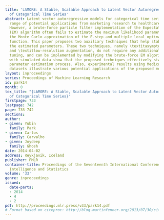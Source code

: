 ```yaml
---
title: 'LAMORE: A Stable, Scalable Approach to Latent Vector Autoregressive Modeling
  of Categorical Time Series'
abstract: Latent vector autoregressive models for categorical time series have a wide
  range of potential applications from marketing research to healthcare analytics.
  However, a brute-force particle filter implementation of the Expectation-Maximization
  (EM) algorithm often fails to estimate the maximum likelihood parameters due to
  the Monte Carlo approximation of the E-step and multiple local optima of the log-likelihood
  function. This paper proposes two auxiliary techniques that help stabilize and calibrate
  the estimated parameters. These two techniques, namely \textitasymptotic mean regularization
  and \textitlow-resolution augmentation, do not require any additional parameter
  tuning, and can be implemented by modifying the brute-force EM algorithm. Experiments
  with simulated data show that the proposed techniques effectively stabilize the
  parameter estimation process. Also, experimental results using Medicare and MIMIC-II
  datasets illustrate various potential applications of the proposed model and methods.
layout: inproceedings
series: Proceedings of Machine Learning Research
id: park14
month: 0
tex_title: "{LAMORE: A Stable, Scalable Approach to Latent Vector Autoregressive Modeling
  of Categorical Time Series}"
firstpage: 733
lastpage: 742
page: 733-742
sections: 
author:
- given: Yubin
  family: Park
- given: Carlos
  family: Carvalho
- given: Joydeep
  family: Ghosh
date: 2014-04-02
address: Reykjavik, Iceland
publisher: PMLR
container-title: Proceedings of the Seventeenth International Conference on Artificial
  Intelligence and Statistics
volume: '33'
genre: inproceedings
issued:
  date-parts:
  - 2014
  - 4
  - 2
pdf: http://proceedings.mlr.press/v33/park14.pdf
# Format based on citeproc: http://blog.martinfenner.org/2013/07/30/citeproc-yaml-for-bibliographies/
---
```

